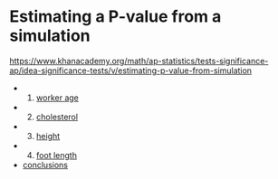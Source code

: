 # Estimating a P-value from a simulation
https://www.khanacademy.org/math/ap-statistics/tests-significance-ap/idea-significance-tests/v/estimating-p-value-from-simulation

  * 1) [worker age](README_ex1_worker_age.md)
  * 2) [cholesterol](README_ex2_cholesterol.md)
  * 3) [height](README_ex3_height.md)
  * 4) [foot length](README_ex4_footlength.md)
  * [conclusions](README_conclusions.md)

